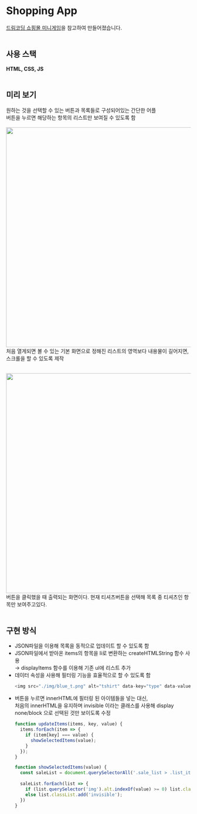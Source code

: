 # Shopping App
[드림코딩 쇼핑몰 미니게임](https://academy.dream-coding.com/courses/mini-shopping)을 참고하여 만들어졌습니다.<br><br>

## 사용 스택
**HTML, CSS, JS**<br><br>

## 미리 보기
원하는 것을 선택할 수 있는 버튼과 목록들로 구성되어있는 간단한 어플
<br>버튼을 누르면 해당하는 항목의 리스트만 보여질 수 있도록 함
<br><br>
<img src="https://user-images.githubusercontent.com/78004140/127156463-a763ee0e-40f4-4716-8c65-7679a1f2fa2b.png" width="600px">
<br>처음 열게되면 볼 수 있는 기본 화면으로 정해진 리스트의 영역보다 내용물이 길어지면, 스크롤을 할 수 있도록 제작
<br><br>

<img src="https://user-images.githubusercontent.com/78004140/127156875-1139fdee-5a20-4b19-abd8-0adcb1e44376.png" width="600px">
<br>버튼을 클릭했을 때 출력되는 화면이다. 현재 티셔츠버튼을 선택해 목록 중 티셔츠인 항목만 보여주고있다.<br><br>

## 구현 방식
- JSON파일을 이용해 목록을 동적으로 업데이트 할 수 있도록 함
- JSON파일에서 받아온 items의 항목을 li로 변환하는 createHTMLString 함수 사용 
<br>→ displayItems 함수를 이용해 기존 ul에 리스트 추가
- 데이터 속성을 사용해 필터링 기능을 효율적으로 할 수 있도록 함
  ```js
  <img src="./img/blue_t.png" alt="tshirt" data-key="type" data-value="tshirt">
  ```
- 버튼을 누르면 innerHTML에 필터링 된 아이템들을 넣는 대신,
<br>처음의 innerHTML을 유지하며 invisible 이라는 클래스를 사용해 display none/block 으로 선택된 것만 보이도록 수정
  ```js
  function updateItems(items, key, value) {
    items.forEach(item => {
      if (item[key] === value) {
        showSelectedItems(value);
      }
    });
  }

  function showSelectedItems(value) {
    const saleList = document.querySelectorAll('.sale_list > .list_item');
    
    saleList.forEach(list => {
      if (list.querySelector('img').alt.indexOf(value) >= 0) list.classList.remove('invisible');
      else list.classList.add('invisible');
    })
  }
  ```